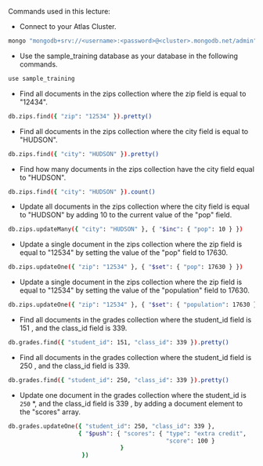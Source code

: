 Commands used in this lecture:

- Connect to your Atlas Cluster.

```bash
mongo "mongodb+srv://<username>:<password>@<cluster>.mongodb.net/admin"
```
- Use the sample_training database as your database in the following commands.
```bash
use sample_training
```

- Find all documents in the zips collection where the zip field is equal to "12434".
 ```bash
db.zips.find({ "zip": "12534" }).pretty()
```

- Find all documents in the zips collection where the city field is equal to "HUDSON".
```bash
db.zips.find({ "city": "HUDSON" }).pretty()
```

- Find how many documents in the zips collection have the city field equal to "HUDSON".
```bash
db.zips.find({ "city": "HUDSON" }).count()
```

- Update all documents in the zips collection where the city field is equal to "HUDSON" by adding 10 to the current value of the "pop" field.
```bash
db.zips.updateMany({ "city": "HUDSON" }, { "$inc": { "pop": 10 } })
```

- Update a single document in the zips collection where the zip field is equal to "12534" by setting the value of the "pop" field to 17630.
```bash
db.zips.updateOne({ "zip": "12534" }, { "$set": { "pop": 17630 } })
```

- Update a single document in the zips collection where the zip field is equal to "12534" by setting the value of the "population" field to 17630.
```bash
db.zips.updateOne({ "zip": "12534" }, { "$set": { "population": 17630 } })
```

- Find all documents in the grades collection where the student_id field is 151 , and the class_id field is 339.
```bash
db.grades.find({ "student_id": 151, "class_id": 339 }).pretty()
```

- Find all documents in the grades collection where the student_id field is 250 , and the class_id field is 339.
```bash
db.grades.find({ "student_id": 250, "class_id": 339 }).pretty()
```

- Update one document in the grades collection where the student_id is ``250`` *, and the class_id field is 339 , by adding a document element to the "scores" array.
```bash
db.grades.updateOne({ "student_id": 250, "class_id": 339 },
                    { "$push": { "scores": { "type": "extra credit",
                                             "score": 100 }
                                }
                     })
```               